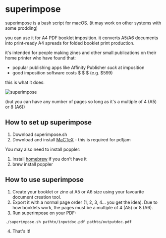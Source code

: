 # superimpose

superimpose is a bash script for macOS. (it may work on other systems with some prodding)

you can use it for A4 PDF booklet imposition. it converts A5/A6 documents into print-ready A4 spreads for folded booklet print production.

it's intended for people making zines and other small publications on their home printer who have found that:

- popular publishing apps like Affinity Publisher *suck* at imposition
- good imposition software costs $ $ $ (e.g. $599)

this is what it does:

![superimpose](https://github.com/user-attachments/assets/f4cd9fe3-d45b-4793-bc37-2042a19f34d2)

(but you can have any number of pages so long as it's a multiple of 4 (A5) or 8 (A6))

## How to set up superimpose

1. Download superimpose.sh
2. Download and install [MaCTeX](https://www.tug.org/mactex/mactex-download.html) - this is required for pdfjam

You may also need to install poppler:
1. Install [homebrew](https://brew.sh/) if you don't have it
2. brew install poppler

## How to use superimpose

1. Create your booklet or zine at A5 or A6 size using your favourite document creation tool.
2. Export it with a normal page order (1, 2, 3, 4... you get the idea). Due to how booklets work, the pages must be a multiple of 4 (A5) or 8 (A6).
3. Run superimpose on your PDF:

``` ./superimpose.sh pathto/inputdoc.pdf pathto/outputdoc.pdf ```

4. That's it!
